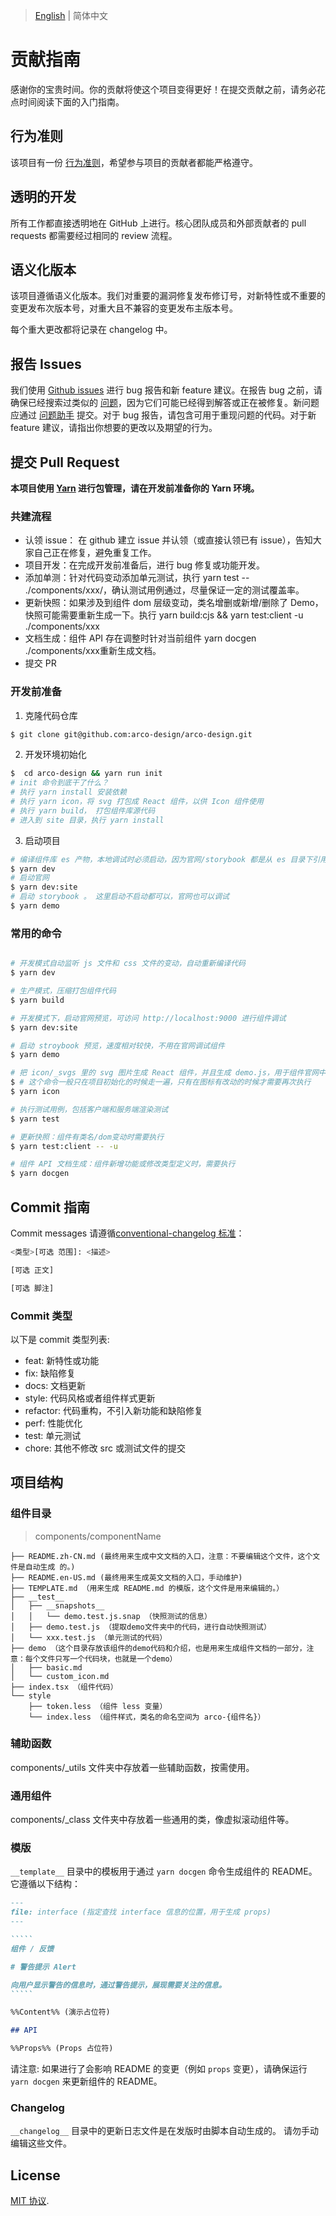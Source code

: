 
> [English](./CONTRIBUTING.md) | 简体中文

# 贡献指南

感谢你的宝贵时间。你的贡献将使这个项目变得更好！在提交贡献之前，请务必花点时间阅读下面的入门指南。

## 行为准则

该项目有一份 [行为准则](./CODE_OF_CONDUCT.md)，希望参与项目的贡献者都能严格遵守。

## 透明的开发

所有工作都直接透明地在 GitHub 上进行。核心团队成员和外部贡献者的 pull requests 都需要经过相同的 review 流程。

## 语义化版本

该项目遵循语义化版本。我们对重要的漏洞修复发布修订号，对新特性或不重要的变更发布次版本号，对重大且不兼容的变更发布主版本号。

每个重大更改都将记录在 changelog 中。

## 报告 Issues

我们使用 [Github issues](https://github.com/arco-design/arco-design/issues) 进行 bug 报告和新 feature 建议。在报告 bug 之前，请确保已经搜索过类似的 [问题](https://github.com/arco-design/arco-design/issues)，因为它们可能已经得到解答或正在被修复。新问题应通过 [问题助手](https://arco.design/issue-helper?repo=arco-design) 提交。对于 bug 报告，请包含可用于重现问题的代码。对于新 feature 建议，请指出你想要的更改以及期望的行为。

## 提交 Pull Request

**本项目使用 [Yarn](https://yarnpkg.com/) 进行包管理，请在开发前准备你的 Yarn 环境。**

### 共建流程
- 认领 issue： 在 github 建立 issue 并认领（或直接认领已有 issue），告知大家自己正在修复，避免重复工作。
- 项目开发：在完成开发前准备后，进行 bug 修复或功能开发。
- 添加单测：针对代码变动添加单元测试，执行 yarn test -- ./components/xxx/，确认测试用例通过，尽量保证一定的测试覆盖率。
- 更新快照：如果涉及到组件 dom 层级变动，类名增删或新增/删除了 Demo，快照可能需要重新生成一下。执行 yarn build:cjs && yarn test:client -u ./components/xxx
- 文档生成：组件 API 存在调整时针对当前组件 yarn docgen ./components/xxx重新生成文档。
- 提交 PR


### 开发前准备
1. 克隆代码仓库
```bash
$ git clone git@github.com:arco-design/arco-design.git
```
2. 开发环境初始化
```bash
$  cd arco-design && yarn run init
# init 命令到底干了什么？
# 执行 yarn install 安装依赖
# 执行 yarn icon，将 svg 打包成 React 组件，以供 Icon 组件使用
# 执行 yarn build， 打包组件库源代码
# 进入到 site 目录，执行 yarn install
```

3. 启动项目
```bash
# 编译组件库 es 产物，本地调试时必须启动，因为官网/storybook 都是从 es 目录下引用的组件
$ yarn dev
# 启动官网
$ yarn dev:site
# 启动 storybook 。 这里启动不启动都可以，官网也可以调试
$ yarn demo
```

### 常用的命令

```bash

# 开发模式自动监听 js 文件和 css 文件的变动，自动重新编译代码
$ yarn dev

# 生产模式，压缩打包组件代码
$ yarn build

# 开发模式下，启动官网预览，可访问 http://localhost:9000 进行组件调试
$ yarn dev:site

# 启动 stroybook 预览，速度相对较快，不用在官网调试组件
$ yarn demo

# 把 icon/_svgs 里的 svg 图片生成 React 组件，并且生成 demo.js，用于组件官网中的图标示例。
$ # 这个命令一般只在项目初始化的时候走一遍，只有在图标有改动的时候才需要再次执行
$ yarn icon

# 执行测试用例，包括客户端和服务端渲染测试
$ yarn test

# 更新快照：组件有类名/dom变动时需要执行
$ yarn test:client -- -u

# 组件 API 文档生成：组件新增功能或修改类型定义时，需要执行
$ yarn docgen

```

## Commit 指南

Commit messages 请遵循[conventional-changelog 标准](https://www.conventionalcommits.org/en/v1.0.0/)：

```bash
<类型>[可选 范围]: <描述>

[可选 正文]

[可选 脚注]
```

### Commit 类型

以下是 commit 类型列表:

- feat: 新特性或功能
- fix: 缺陷修复
- docs: 文档更新
- style: 代码风格或者组件样式更新
- refactor: 代码重构，不引入新功能和缺陷修复
- perf: 性能优化
- test: 单元测试
- chore: 其他不修改 src 或测试文件的提交

## 项目结构

### 组件目录

> components/componentName

```
├── README.zh-CN.md (最终用来生成中文文档的入口，注意：不要编辑这个文件，这个文件是自动生成 的。)
├── README.en-US.md (最终用来生成英文文档的入口，手动维护)
├── TEMPLATE.md （用来生成 README.md 的模版，这个文件是用来编辑的。）
├── __test__
│   ├── __snapshots__
│   │   └── demo.test.js.snap （快照测试的信息）
│   ├── demo.test.js （提取demo文件夹中的代码，进行自动快照测试）
│   └── xxx.test.js （单元测试的代码）
├── demo （这个目录存放该组件的demo代码和介绍，也是用来生成组件文档的一部分，注意：每个文件只写一个代码块，也就是一个demo）
│   ├── basic.md
│   └── custom_icon.md
├── index.tsx （组件代码）
└── style
    ├── token.less （组件 less 变量）
    └── index.less （组件样式，类名的命名空间为 arco-{组件名}）
```
### 辅助函数
components/_utils 文件夹中存放着一些辅助函数，按需使用。

### 通用组件
components/_class 文件夹中存放着一些通用的类，像虚拟滚动组件等。

### 模版

`__template__` 目录中的模板用于通过 `yarn docgen` 命令生成组件的 README。它遵循以下结构：

~~~markdown
---
file: interface (指定查找 interface 信息的位置，用于生成 props)
---

`````
组件 / 反馈

# 警告提示 Alert

向用户显示警告的信息时，通过警告提示，展现需要关注的信息。
`````

%%Content%% (演示占位符)

## API

%%Props%% (Props 占位符)
~~~

请注意: 如果进行了会影响 README 的变更（例如 `props` 变更），请确保运行 `yarn docgen` 来更新组件的 README。

### Changelog

`__changelog__` 目录中的更新日志文件是在发版时由脚本自动生成的。 请勿手动编辑这些文件。

## License

[MIT 协议](./LICENSE).
